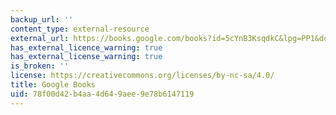 ```yaml
---
backup_url: ''
content_type: external-resource
external_url: https://books.google.com/books?id=5cYnB3KsqdkC&lpg=PP1&dq=state%2C%20space%2C%20world&pg=PA138#v=onepage&q&f=false
has_external_licence_warning: true
has_external_license_warning: true
is_broken: ''
license: https://creativecommons.org/licenses/by-nc-sa/4.0/
title: Google Books
uid: 78f00d42-b4aa-4d64-9aee-9e78b6147119
---
```

